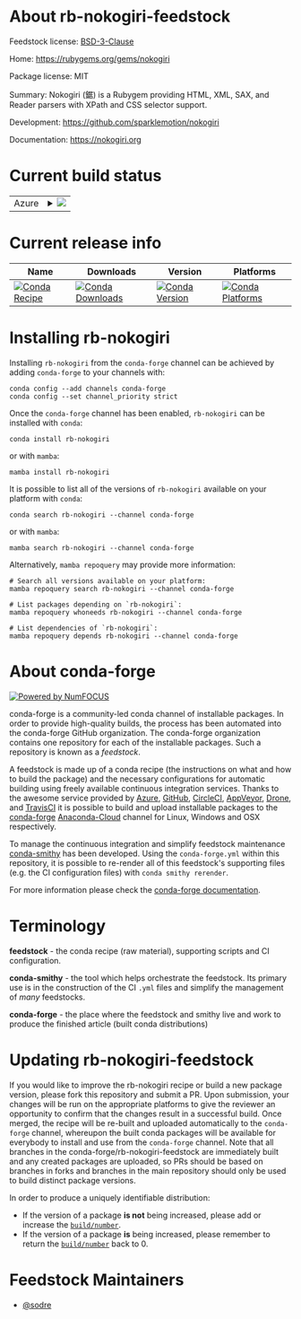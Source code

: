 About rb-nokogiri-feedstock
===========================

Feedstock license: [BSD-3-Clause](https://github.com/conda-forge/rb-nokogiri-feedstock/blob/main/LICENSE.txt)

Home: https://rubygems.org/gems/nokogiri

Package license: MIT

Summary: Nokogiri (鋸) is a Rubygem providing HTML, XML, SAX, and Reader parsers with XPath and CSS selector support.

Development: https://github.com/sparklemotion/nokogiri

Documentation: https://nokogiri.org

Current build status
====================


<table>
    
  <tr>
    <td>Azure</td>
    <td>
      <details>
        <summary>
          <a href="https://dev.azure.com/conda-forge/feedstock-builds/_build/latest?definitionId=7645&branchName=main">
            <img src="https://dev.azure.com/conda-forge/feedstock-builds/_apis/build/status/rb-nokogiri-feedstock?branchName=main">
          </a>
        </summary>
        <table>
          <thead><tr><th>Variant</th><th>Status</th></tr></thead>
          <tbody><tr>
              <td>linux_64_ruby2.5</td>
              <td>
                <a href="https://dev.azure.com/conda-forge/feedstock-builds/_build/latest?definitionId=7645&branchName=main">
                  <img src="https://dev.azure.com/conda-forge/feedstock-builds/_apis/build/status/rb-nokogiri-feedstock?branchName=main&jobName=linux&configuration=linux%20linux_64_ruby2.5" alt="variant">
                </a>
              </td>
            </tr><tr>
              <td>linux_64_ruby2.6</td>
              <td>
                <a href="https://dev.azure.com/conda-forge/feedstock-builds/_build/latest?definitionId=7645&branchName=main">
                  <img src="https://dev.azure.com/conda-forge/feedstock-builds/_apis/build/status/rb-nokogiri-feedstock?branchName=main&jobName=linux&configuration=linux%20linux_64_ruby2.6" alt="variant">
                </a>
              </td>
            </tr><tr>
              <td>osx_64_ruby2.5</td>
              <td>
                <a href="https://dev.azure.com/conda-forge/feedstock-builds/_build/latest?definitionId=7645&branchName=main">
                  <img src="https://dev.azure.com/conda-forge/feedstock-builds/_apis/build/status/rb-nokogiri-feedstock?branchName=main&jobName=osx&configuration=osx%20osx_64_ruby2.5" alt="variant">
                </a>
              </td>
            </tr><tr>
              <td>osx_64_ruby2.6</td>
              <td>
                <a href="https://dev.azure.com/conda-forge/feedstock-builds/_build/latest?definitionId=7645&branchName=main">
                  <img src="https://dev.azure.com/conda-forge/feedstock-builds/_apis/build/status/rb-nokogiri-feedstock?branchName=main&jobName=osx&configuration=osx%20osx_64_ruby2.6" alt="variant">
                </a>
              </td>
            </tr>
          </tbody>
        </table>
      </details>
    </td>
  </tr>
</table>

Current release info
====================

| Name | Downloads | Version | Platforms |
| --- | --- | --- | --- |
| [![Conda Recipe](https://img.shields.io/badge/recipe-rb--nokogiri-green.svg)](https://anaconda.org/conda-forge/rb-nokogiri) | [![Conda Downloads](https://img.shields.io/conda/dn/conda-forge/rb-nokogiri.svg)](https://anaconda.org/conda-forge/rb-nokogiri) | [![Conda Version](https://img.shields.io/conda/vn/conda-forge/rb-nokogiri.svg)](https://anaconda.org/conda-forge/rb-nokogiri) | [![Conda Platforms](https://img.shields.io/conda/pn/conda-forge/rb-nokogiri.svg)](https://anaconda.org/conda-forge/rb-nokogiri) |

Installing rb-nokogiri
======================

Installing `rb-nokogiri` from the `conda-forge` channel can be achieved by adding `conda-forge` to your channels with:

```
conda config --add channels conda-forge
conda config --set channel_priority strict
```

Once the `conda-forge` channel has been enabled, `rb-nokogiri` can be installed with `conda`:

```
conda install rb-nokogiri
```

or with `mamba`:

```
mamba install rb-nokogiri
```

It is possible to list all of the versions of `rb-nokogiri` available on your platform with `conda`:

```
conda search rb-nokogiri --channel conda-forge
```

or with `mamba`:

```
mamba search rb-nokogiri --channel conda-forge
```

Alternatively, `mamba repoquery` may provide more information:

```
# Search all versions available on your platform:
mamba repoquery search rb-nokogiri --channel conda-forge

# List packages depending on `rb-nokogiri`:
mamba repoquery whoneeds rb-nokogiri --channel conda-forge

# List dependencies of `rb-nokogiri`:
mamba repoquery depends rb-nokogiri --channel conda-forge
```


About conda-forge
=================

[![Powered by
NumFOCUS](https://img.shields.io/badge/powered%20by-NumFOCUS-orange.svg?style=flat&colorA=E1523D&colorB=007D8A)](https://numfocus.org)

conda-forge is a community-led conda channel of installable packages.
In order to provide high-quality builds, the process has been automated into the
conda-forge GitHub organization. The conda-forge organization contains one repository
for each of the installable packages. Such a repository is known as a *feedstock*.

A feedstock is made up of a conda recipe (the instructions on what and how to build
the package) and the necessary configurations for automatic building using freely
available continuous integration services. Thanks to the awesome service provided by
[Azure](https://azure.microsoft.com/en-us/services/devops/), [GitHub](https://github.com/),
[CircleCI](https://circleci.com/), [AppVeyor](https://www.appveyor.com/),
[Drone](https://cloud.drone.io/welcome), and [TravisCI](https://travis-ci.com/)
it is possible to build and upload installable packages to the
[conda-forge](https://anaconda.org/conda-forge) [Anaconda-Cloud](https://anaconda.org/)
channel for Linux, Windows and OSX respectively.

To manage the continuous integration and simplify feedstock maintenance
[conda-smithy](https://github.com/conda-forge/conda-smithy) has been developed.
Using the ``conda-forge.yml`` within this repository, it is possible to re-render all of
this feedstock's supporting files (e.g. the CI configuration files) with ``conda smithy rerender``.

For more information please check the [conda-forge documentation](https://conda-forge.org/docs/).

Terminology
===========

**feedstock** - the conda recipe (raw material), supporting scripts and CI configuration.

**conda-smithy** - the tool which helps orchestrate the feedstock.
                   Its primary use is in the construction of the CI ``.yml`` files
                   and simplify the management of *many* feedstocks.

**conda-forge** - the place where the feedstock and smithy live and work to
                  produce the finished article (built conda distributions)


Updating rb-nokogiri-feedstock
==============================

If you would like to improve the rb-nokogiri recipe or build a new
package version, please fork this repository and submit a PR. Upon submission,
your changes will be run on the appropriate platforms to give the reviewer an
opportunity to confirm that the changes result in a successful build. Once
merged, the recipe will be re-built and uploaded automatically to the
`conda-forge` channel, whereupon the built conda packages will be available for
everybody to install and use from the `conda-forge` channel.
Note that all branches in the conda-forge/rb-nokogiri-feedstock are
immediately built and any created packages are uploaded, so PRs should be based
on branches in forks and branches in the main repository should only be used to
build distinct package versions.

In order to produce a uniquely identifiable distribution:
 * If the version of a package **is not** being increased, please add or increase
   the [``build/number``](https://docs.conda.io/projects/conda-build/en/latest/resources/define-metadata.html#build-number-and-string).
 * If the version of a package **is** being increased, please remember to return
   the [``build/number``](https://docs.conda.io/projects/conda-build/en/latest/resources/define-metadata.html#build-number-and-string)
   back to 0.

Feedstock Maintainers
=====================

* [@sodre](https://github.com/sodre/)

